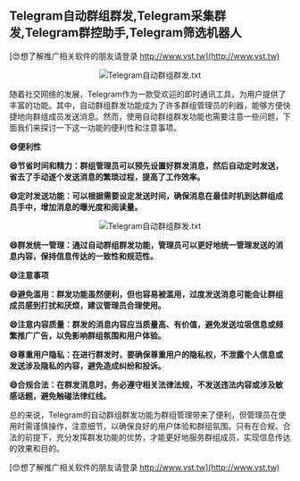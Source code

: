 ## **Telegram自动群组群发,Telegram采集群发,Telegram群控助手,Telegram筛选机器人**

[😍想了解推广相关软件的朋友请登录 http://www.vst.tw](http://www.vst.tw)

 <center><img src="https://vst.tw/MP4/tuiguang/png/5.png" alt="Telegram自动群组群发.txt"></center>

随着社交网络的发展，Telegram作为一款受欢迎的即时通讯工具，为用户提供了丰富的功能。其中，自动群组群发功能成为了许多群组管理员的利器，能够方便快捷地向群组成员发送消息。然而，使用自动群组群发功能也需要注意一些问题，下面我们来探讨一下这一功能的便利性和注意事项。

**😄便利性**

**😄节省时间和精力：群组管理员可以预先设置好群发消息，然后自动定时发送，省去了手动逐个发送消息的繁琐过程，提高了工作效率。**

**😄定时发送功能：可以根据需要设定发送时间，确保消息在最佳时机到达群组成员手中，增加消息的曝光度和阅读量。**

 <center><img src="https://vst.tw/MP4/tuiguang/png/0.png" alt="Telegram自动群组群发.txt"></center>

**😄群发统一管理：通过自动群组群发功能，管理员可以更好地统一管理发送的消息内容，保持信息传达的一致性和规范性。**

**😄注意事项**

**😄避免滥用：群发功能虽然便利，但也容易被滥用，过度发送消息可能会让群组成员感到打扰和厌烦，建议管理员合理使用。**

**😄注意内容质量：群发的消息内容应当质量高、有价值，避免发送垃圾信息或频繁推广广告，以免影响群组氛围和用户体验。**

**😄尊重用户隐私：在进行群发时，要确保尊重用户的隐私权，不泄露个人信息或发送涉及隐私的内容，避免造成纠纷和投诉。**

**😄合规合法：在群发消息时，务必遵守相关法律法规，不发送违法内容或涉及敏感话题，避免触碰法律红线。**

总的来说，Telegram的自动群组群发功能为群组管理带来了便利，但管理员在使用时需谨慎操作，注意细节，以确保良好的用户体验和群组氛围。只有在合规、合法的前提下，充分发挥群发功能的优势，才能更好地服务群组成员，实现信息传达的效果和目的。

[😍想了解推广相关软件的朋友请登录 http://www.vst.tw](http://www.vst.tw)




